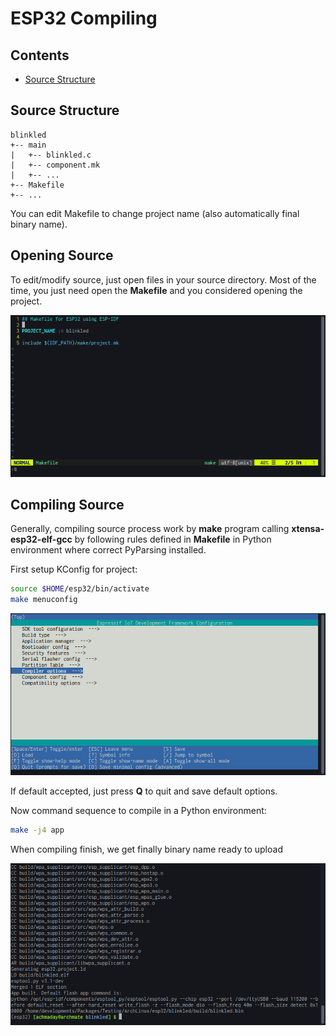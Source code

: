 # ESP32 Compiling

## Contents
- [Source Structure](https://github.com/mekatronik-achmadi/md_tutorial/blob/master/electronic/tutorials/esp32_compile.md#source-structure)

## Source Structure

```
blinkled
+-- main
|   +-- blinkled.c
|   +-- component.mk
|   +-- ...
+-- Makefile
+-- ...
```

You can edit Makefile to change project name (also automatically final binary name).

## Opening Source

To edit/modify source, just open files in your source directory.
Most of the time, you just need open the **Makefile** and you considered opening the project.

![images](images/esp32vim.png?raw=true)

## Compiling Source

Generally, compiling source process work by **make** program calling **xtensa-esp32-elf-gcc** by following rules defined in **Makefile** in Python environment where correct PyParsing installed.

First setup KConfig for project:

```sh
source $HOME/esp32/bin/activate
make menuconfig
```

![images](images/esp32config.png?raw=true)

If default accepted, just press **Q** to quit and save default options.

Now command sequence to compile in a Python environment:

```sh
make -j4 app
```

When compiling finish, we get finally binary name ready to upload

![images](images/esp32build.png?raw=true)